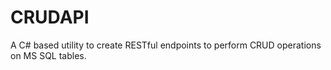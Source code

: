 # CRUDAPI
A C# based utility to create RESTful endpoints to perform CRUD operations on MS SQL tables.

